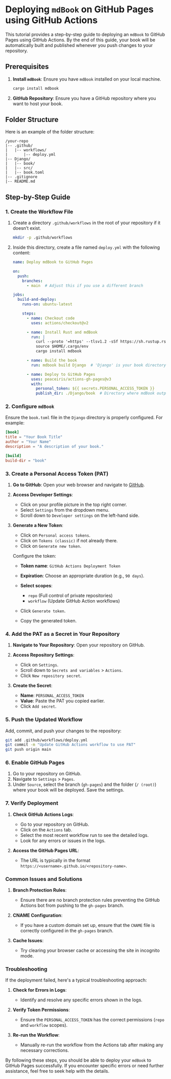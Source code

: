 # Deploying `mdBook` on GitHub Pages using GitHub Actions

This tutorial provides a step-by-step guide to deploying an `mdBook` to GitHub Pages using GitHub Actions. By the end of this guide, your book will be automatically built and published whenever you push changes to your repository.

## Prerequisites

1. **Install `mdBook`**: Ensure you have `mdBook` installed on your local machine.

   ```bash
   cargo install mdbook
   ```
2. **GitHub Repository**: Ensure you have a GitHub repository where you want to host your book.

## Folder Structure

Here is an example of the folder structure:

```
/your-repo
|-- .github/
|   |-- workflows/
|       |-- deploy.yml
|-- Django/
|   |-- book/
|   |-- src/
|   |-- book.toml
|-- .gitignore
|-- README.md
```

## Step-by-Step Guide

### 1. Create the Workflow File

1. Create a directory `.github/workflows` in the root of your repository if it doesn’t exist.

   ```bash
   mkdir -p .github/workflows
   ```
2. Inside this directory, create a file named `deploy.yml` with the following content:

   ```yaml
   name: Deploy mdBook to GitHub Pages

   on:
     push:
       branches:
         - main  # Adjust this if you use a different branch

   jobs:
     build-and-deploy:
       runs-on: ubuntu-latest

       steps:
         - name: Checkout code
           uses: actions/checkout@v2

         - name: Install Rust and mdBook
           run: |
             curl --proto '=https' --tlsv1.2 -sSf https://sh.rustup.rs | sh -s -- -y
             source $HOME/.cargo/env
             cargo install mdbook

         - name: Build the book
           run: mdbook build Django  # 'Django' is your book directory

         - name: Deploy to GitHub Pages
           uses: peaceiris/actions-gh-pages@v3
           with:
             personal_token: ${{ secrets.PERSONAL_ACCESS_TOKEN }}
             publish_dir: ./Django/book  # Directory where mdBook outputs the built book
   ```

### 2. Configure `mdBook`

Ensure the `book.toml` file in the `Django` directory is properly configured. For example:

```toml
[book]
title = "Your Book Title"
author = "Your Name"
description = "A description of your book."

[build]
build-dir = "book"
```

### 3. Create a Personal Access Token (PAT)

1. **Go to GitHub**: Open your web browser and navigate to [GitHub](https://github.com).
2. **Access Developer Settings**:

   - Click on your profile picture in the top right corner.
   - Select `Settings` from the dropdown menu.
   - Scroll down to `Developer settings` on the left-hand side.
3. **Generate a New Token**:

   - Click on `Personal access tokens`.
   - Click on `Tokens (classic)` if not already there.
   - Click on `Generate new token`.

   Configure the token:

   - **Token name**: `GitHub Actions Deployment Token`
   - **Expiration**: Choose an appropriate duration (e.g., `90 days`).
   - **Select scopes**:

     - `repo` (Full control of private repositories)
     - `workflow` (Update GitHub Action workflows)
   - Click `Generate token`.
   - Copy the generated token.

### 4. Add the PAT as a Secret in Your Repository

1. **Navigate to Your Repository**:
   Open your repository on GitHub.
2. **Access Repository Settings**:

   - Click on `Settings`.
   - Scroll down to `Secrets and variables` > `Actions`.
   - Click `New repository secret`.
3. **Create the Secret**:

   - **Name**: `PERSONAL_ACCESS_TOKEN`
   - **Value**: Paste the PAT you copied earlier.
   - Click `Add secret`.

### 5. Push the Updated Workflow

Add, commit, and push your changes to the repository:

```bash
git add .github/workflows/deploy.yml
git commit -m "Update GitHub Actions workflow to use PAT"
git push origin main
```

### 6. Enable GitHub Pages

1. Go to your repository on GitHub.
2. Navigate to `Settings` > `Pages`.
3. Under `Source`, select the branch (`gh-pages`) and the folder (`/ (root)`) where your book will be deployed. Save the settings.

### 7. Verify Deployment

1. **Check GitHub Actions Logs**:

   - Go to your repository on GitHub.
   - Click on the `Actions` tab.
   - Select the most recent workflow run to see the detailed logs.
   - Look for any errors or issues in the logs.
2. **Access the GitHub Pages URL**:

   - The URL is typically in the format `https://<username>.github.io/<repository-name>`.

### Common Issues and Solutions

1. **Branch Protection Rules**:

   - Ensure there are no branch protection rules preventing the GitHub Actions bot from pushing to the `gh-pages` branch.
2. **CNAME Configuration**:

   - If you have a custom domain set up, ensure that the `CNAME` file is correctly configured in the `gh-pages` branch.
3. **Cache Issues**:

   - Try clearing your browser cache or accessing the site in incognito mode.

### Troubleshooting

If the deployment failed, here's a typical troubleshooting approach:

1. **Check for Errors in Logs**:

   - Identify and resolve any specific errors shown in the logs.
2. **Verify Token Permissions**:

   - Ensure the `PERSONAL_ACCESS_TOKEN` has the correct permissions (`repo` and `workflow` scopes).
3. **Re-run the Workflow**:

   - Manually re-run the workflow from the Actions tab after making any necessary corrections.

By following these steps, you should be able to deploy your `mdBook` to GitHub Pages successfully. If you encounter specific errors or need further assistance, feel free to seek help with the details.
